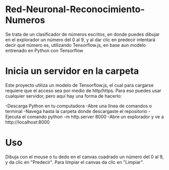 # Red-Neuronal-Reconocimiento-Numeros

Se trata de un clasificador de números escritos, en donde puedes dibujar en el explorador un número del 0 al 9, y al dar clic en predecir intentará decir qué número es, utilizando Tensorflow.js, en base aun modelo entrenado en Python con Tensorflow

# Inicia un servidor en la carpeta
Este proyecto utiliza un modelo de Tensorflow.js, el cual para cargarse requiere que el acceso sea por medio de http/https. Para eso puedes usar cualquier servidor, pero aquí hay una forma de hacerlo:

-Descarga Python en tu computadora
-Abre una línea de comandos o terminal
-Navega hasta la carpeta donde descargaste el repositorio
-Ejecuta el comando python -m http.server 8000
-Abre un explorador y ve a http://localhost:8000

# Uso
Dibuja con el mouse o tu dedo en el canvas cuadrado un número del 0 al 9, y da clic en "Predecir". Para limpiar el canvas da clic en "Limpiar".
